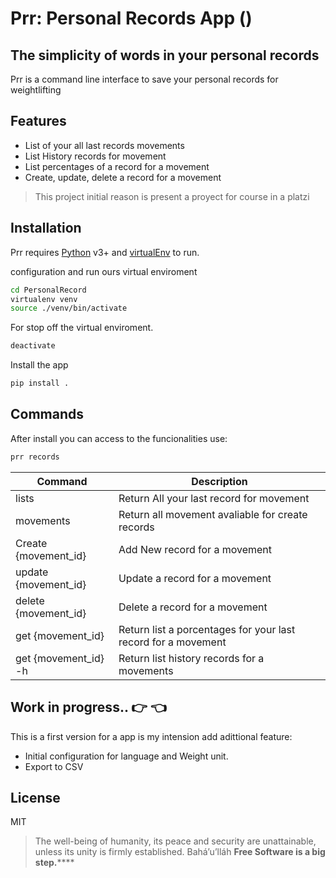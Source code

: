 # Prr: Personal Records App ()
## The simplicity of words in your personal records

Prr is a command line interface to save your personal records for weightlifting

## Features

- List of your all last records movements
- List History records for movement
- List percentages of a record for a movement
- Create, update, delete a record for a movement


> This project initial reason is present a proyect for course in a platzi

## Installation

Prr requires [Python](https://www.python.org) v3+ and [virtualEnv](https://virtualenv.pypa.io/en/latest/) to run.

configuration and run ours virtual enviroment
```sh
cd PersonalRecord
virtualenv venv
source ./venv/bin/activate
```

For stop off the virtual enviroment.

```sh
deactivate
```
Install the app
```sh
pip install .
```
## Commands

After install you can access to the funcionalities use:
```sh
prr records
```

| Command | Description |
| ------ | ------ |
| lists | Return All your last record for movement |
| movements | Return all movement avaliable for create records |
| Create {movement_id}| Add New record for a movement |
| update {movement_id} | Update a record for a movement |
| delete {movement_id} | Delete a record for a movement |
| get {movement_id} | Return list a porcentages for your last record for a movement |
| get {movement_id} -h | Return list history records for a movements |

## Work in progress.. 👉 👈

This is a first version for a app is my intension add adittional feature:
- Initial configuration for language and Weight unit.
- Export to CSV


## License

MIT

> The well-being of humanity, its peace and security are unattainable, unless its unity is firmly established.
> Bahá’u’lláh
**Free Software is a big step.******